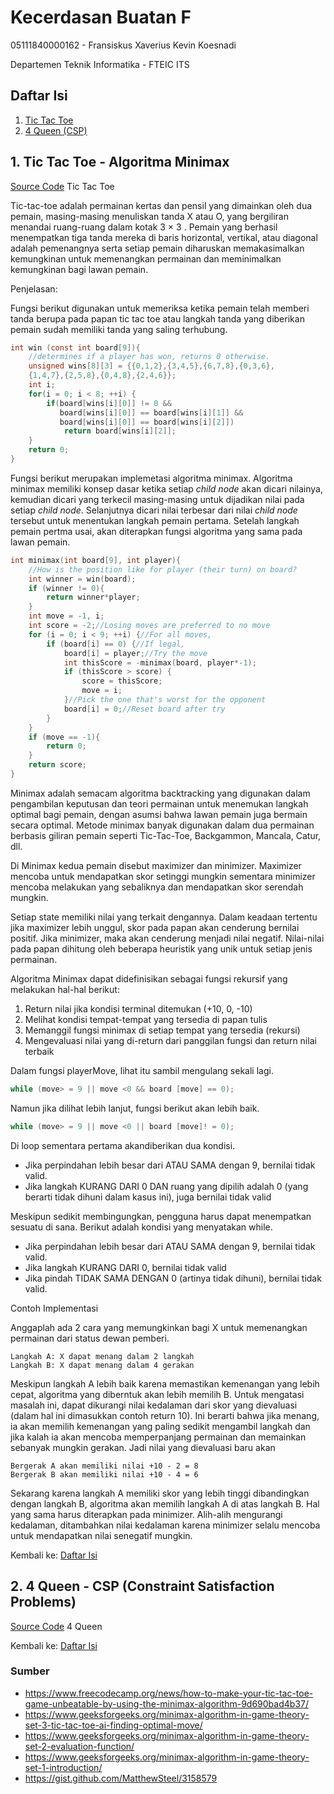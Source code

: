 # Kecerdasan Buatan F

05111840000162 - Fransiskus Xaverius Kevin Koesnadi

Departemen Teknik Informatika - FTEIC ITS

## Daftar Isi
1. [Tic Tac Toe](#1.-tic-tac-toe---algoritma-minimax)
2. [4 Queen (CSP)](#2.-4-queen---CSP-(constraint-satisfaction-problems))

## 1. Tic Tac Toe - Algoritma Minimax

[Source Code](https://github.com/FXKevinK/KB-F_05111840000162/tree/master/Tic%20Tac%20Toe) Tic Tac Toe

Tic-tac-toe adalah permainan kertas dan pensil yang dimainkan oleh dua pemain, masing-masing menuliskan tanda X atau O, yang bergiliran menandai ruang-ruang dalam kotak 3 × 3 . Pemain yang berhasil menempatkan tiga tanda mereka di baris horizontal, vertikal, atau diagonal adalah pemenangnya serta setiap pemain diharuskan memakasimalkan kemungkinan untuk memenangkan permainan dan meminimalkan kemungkinan bagi lawan pemain.

Penjelasan:

Fungsi berikut digunakan untuk memeriksa ketika pemain telah memberi tanda berupa pada papan tic tac toe atau langkah tanda yang diberikan pemain sudah memiliki tanda yang saling terhubung.
```C
int win (const int board[9]){
    //determines if a player has won, returns 0 otherwise.
    unsigned wins[8][3] = {{0,1,2},{3,4,5},{6,7,8},{0,3,6},
    {1,4,7},{2,5,8},{0,4,8},{2,4,6}};
    int i;
    for(i = 0; i < 8; ++i) {
        if(board[wins[i][0]] != 0 &&
           board[wins[i][0]] == board[wins[i][1]] &&
           board[wins[i][0]] == board[wins[i][2]])
            return board[wins[i][2]];
    }
    return 0;
}
```
Fungsi berikut merupakan implemetasi algoritma minimax. Algoritma minimax memiliki konsep dasar ketika setiap *child node* akan dicari nilainya, kemudian dicari yang terkecil masing-masing untuk dijadikan nilai pada setiap *child node*. Selanjutnya dicari nilai terbesar dari nilai *child node* tersebut untuk menentukan langkah pemain pertama. Setelah langkah pemain pertma usai, akan diterapkan fungsi algoritma yang sama pada lawan pemain.
```C
int minimax(int board[9], int player){
    //How is the position like for player (their turn) on board?
    int winner = win(board);
    if (winner != 0){
    	return winner*player;	
	}
    int move = -1, i;
    int score = -2;//Losing moves are preferred to no move
    for (i = 0; i < 9; ++i) {//For all moves,
        if (board[i] == 0) {//If legal,
            board[i] = player;//Try the move
            int thisScore = -minimax(board, player*-1);
            if (thisScore > score) {
                score = thisScore;
                move = i;
            }//Pick the one that's worst for the opponent
            board[i] = 0;//Reset board after try
        }
    }
    if (move == -1){
    	return 0;	
	}
    return score;
}
```

Minimax adalah semacam algoritma backtracking yang digunakan dalam pengambilan keputusan dan teori permainan untuk menemukan langkah optimal bagi pemain, dengan asumsi bahwa lawan pemain juga bermain secara optimal. Metode minimax banyak digunakan dalam dua permainan berbasis giliran pemain seperti Tic-Tac-Toe, Backgammon, Mancala, Catur, dll.

Di Minimax kedua pemain disebut maximizer dan minimizer. Maximizer mencoba untuk mendapatkan skor setinggi mungkin sementara minimizer mencoba melakukan yang sebaliknya dan mendapatkan skor serendah mungkin.

Setiap state memiliki nilai yang terkait dengannya. Dalam keadaan tertentu jika maximizer lebih unggul, skor pada papan akan cenderung bernilai positif. Jika minimizer, maka akan cenderung menjadi nilai negatif. Nilai-nilai pada papan dihitung oleh beberapa heuristik yang unik untuk setiap jenis permainan.

Algoritma Minimax dapat didefinisikan sebagai fungsi rekursif yang melakukan hal-hal berikut:
1. Return nilai jika kondisi terminal ditemukan (+10, 0, -10)
2. Melihat kondisi tempat-tempat yang tersedia di papan tulis
3. Memanggil fungsi minimax di setiap tempat yang tersedia (rekursi)
4. Mengevaluasi nilai yang di-return dari panggilan fungsi dan return nilai terbaik

Dalam fungsi playerMove, lihat itu sambil mengulang sekali lagi.
```C
while (move> = 9 || move <0 && board [move] == 0);
```

Namun jika dilihat lebih lanjut, fungsi berikut akan lebih baik.
```C
while (move> = 9 || move <0 || board [move]! = 0);
```

Di loop sementara pertama akandiberikan dua kondisi.

* Jika perpindahan lebih besar dari ATAU SAMA dengan 9, bernilai tidak valid.
* Jika langkah KURANG DARI 0 DAN ruang yang dipilih adalah 0 (yang berarti tidak dihuni dalam kasus ini), juga bernilai tidak valid

Meskipun sedikit membingungkan, pengguna harus dapat menempatkan sesuatu di sana. Berikut adalah kondisi yang menyatakan while.

* Jika perpindahan lebih besar dari ATAU SAMA dengan 9, bernilai tidak valid.
* Jika langkah KURANG DARI 0, bernilai tidak valid
* Jika pindah TIDAK SAMA DENGAN 0 (artinya tidak dihuni), bernilai tidak valid.

Contoh Implementasi

Anggaplah ada 2 cara yang memungkinkan bagi X untuk memenangkan permainan dari status dewan pemberi.

    Langkah A: X dapat menang dalam 2 langkah
    Langkah B: X dapat menang dalam 4 gerakan

Meskipun langkah A lebih baik karena memastikan kemenangan yang lebih cepat, algoritma yang diberntuk akan lebih memilih B. Untuk mengatasi masalah ini, dapat dikurangi nilai kedalaman dari skor yang dievaluasi (dalam hal ini dimasukkan contoh return 10). Ini berarti bahwa jika menang, ia akan memilih kemenangan yang paling sedikit mengambil langkah dan jika kalah ia akan mencoba memperpanjang permainan dan memainkan sebanyak mungkin gerakan. Jadi nilai yang dievaluasi baru akan

    Bergerak A akan memiliki nilai +10 - 2 = 8
    Bergerak B akan memiliki nilai +10 - 4 = 6

Sekarang karena langkah A memiliki skor yang lebih tinggi dibandingkan dengan langkah B, algoritma akan memilih langkah A di atas langkah B. Hal yang sama harus diterapkan pada minimizer. Alih-alih mengurangi kedalaman, ditambahkan nilai kedalaman karena minimizer selalu mencoba untuk mendapatkan nilai senegatif mungkin.




Kembali ke: [Daftar Isi](#daftar-isi)

## 2. 4 Queen - CSP (Constraint Satisfaction Problems)

[Source Code](https://github.com/FXKevinK/KB-F_05111840000162/tree/master/4%20Queen) 4 Queen

Kembali ke: [Daftar Isi](#daftar-isi)


### Sumber
* https://www.freecodecamp.org/news/how-to-make-your-tic-tac-toe-game-unbeatable-by-using-the-minimax-algorithm-9d690bad4b37/
* https://www.geeksforgeeks.org/minimax-algorithm-in-game-theory-set-3-tic-tac-toe-ai-finding-optimal-move/
* https://www.geeksforgeeks.org/minimax-algorithm-in-game-theory-set-2-evaluation-function/
* https://www.geeksforgeeks.org/minimax-algorithm-in-game-theory-set-1-introduction/
* https://gist.github.com/MatthewSteel/3158579

